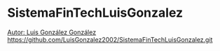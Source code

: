 # SistemaFinTechLuisGonzalez
[Autor: Luis González González
](https://github.com/LuisGonzalez2002/SistemaFinTechLuisGonzalez.git)https://github.com/LuisGonzalez2002/SistemaFinTechLuisGonzalez.git
